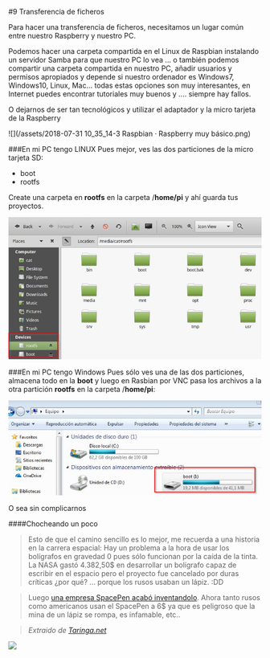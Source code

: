 #9 Transferencia de ficheros

Para hacer una transferencia de ficheros, necesitamos un lugar común entre nuestro Raspberry y nuestro PC.

Podemos hacer una carpeta compartida en el Linux de Raspbian instalando un servidor Samba para que nuestro PC lo vea ... o también podemos compartir una carpeta compartida en nuestro PC, añadir usuarios y permisos apropiados y depende si nuestro ordenador es Windows7, Windows10, Linux, Mac... todas estas opciones son muy interesantes, en Internet puedes encontrar tutoriales muy buenos y .... siempre hay fallos.

O dejarnos de ser tan tecnológicos y utilizar el adaptador y la micro tarjeta de la Raspberry

![](/assets/2018-07-31 10_35_14-3 Raspbian · Raspberry muy básico.png)


###En mi PC tengo LINUX
Pues mejor, ves las dos particiones de la micro tarjeta SD:
* boot
* rootfs

Create una carpeta en **rootfs** en la carpeta /**home/pi** y ahí guarda tus proyectos.

![](/assets/rootfs.jpg)

###En mi PC tengo Windows
Pues sólo ves una de las dos particiones, almacena todo en la **boot** y luego en Rasbian por VNC pasa los archivos a la otra partición **rootfs** en la carpeta /**home/pi**:

![](/assets/boot.jpg)

O sea sin complicarnos

####Chocheando un poco

>Esto de que el camino sencillo es lo mejor, me recuerda a una historia en la carrera espacial: Hay un problema a la hora de usar los bolígrafos en gravedad 0 pues sólo funcionan por la caída de la tinta. La NASA gastó 4.382,50$ en desarrollar un bolígrafo capaz de escribir en el espacio pero el proyecto fue cancelado por duras críticas ¿por qué? ... porque los rusos usaban un lápiz. :DD

>Luego [una empresa SpacePen acabó inventandolo](https://es.wikipedia.org/wiki/Space_Pen). Ahora tanto rusos como americanos usan el SpacePen a 6$ ya que es peligroso que la mina de un lápiz se rompa, es infamable, etc.. 

>_Extraido de [Taringa.net](https://www.taringa.net/posts/info/12704492/Desmintiendo-el-mito-de-la-lapicera-Yankee-y-el-lapiz-Ruso.html)_

![](https://ugc.kn3.net/i/origin/http://1.bp.blogspot.com/-jZV23R0Bs9E/TirUPUok6LI/AAAAAAAAAbk/o4aOlQzE_PI/s400/astronauta.jpg)

